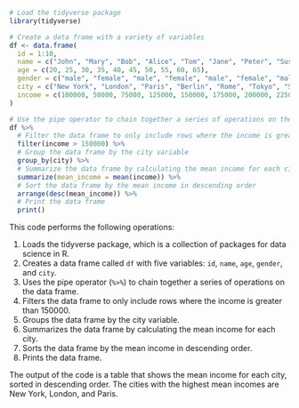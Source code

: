 ```r
# Load the tidyverse package
library(tidyverse)

# Create a data frame with a variety of variables
df <- data.frame(
  id = 1:10,
  name = c("John", "Mary", "Bob", "Alice", "Tom", "Jane", "Peter", "Susan", "David", "Sarah"),
  age = c(20, 25, 30, 35, 40, 45, 50, 55, 60, 65),
  gender = c("male", "female", "male", "female", "male", "female", "male", "female", "male", "female"),
  city = c("New York", "London", "Paris", "Berlin", "Rome", "Tokyo", "Sydney", "Beijing", "Delhi", "Cairo"),
  income = c(100000, 50000, 75000, 125000, 150000, 175000, 200000, 225000, 250000, 300000)
)

# Use the pipe operator to chain together a series of operations on the data frame
df %>%
  # Filter the data frame to only include rows where the income is greater than 150000
  filter(income > 150000) %>%
  # Group the data frame by the city variable
  group_by(city) %>%
  # Summarize the data frame by calculating the mean income for each city
  summarize(mean_income = mean(income)) %>%
  # Sort the data frame by the mean income in descending order
  arrange(desc(mean_income)) %>%
  # Print the data frame
  print()

```

This code performs the following operations:

1. Loads the tidyverse package, which is a collection of packages for data science in R.
2. Creates a data frame called `df` with five variables: `id`, `name`, `age`, `gender`, and `city`.
3. Uses the pipe operator (`%>%`) to chain together a series of operations on the data frame.
4. Filters the data frame to only include rows where the income is greater than 150000.
5. Groups the data frame by the city variable.
6. Summarizes the data frame by calculating the mean income for each city.
7. Sorts the data frame by the mean income in descending order.
8. Prints the data frame.

The output of the code is a table that shows the mean income for each city, sorted in descending order. The cities with the highest mean incomes are New York, London, and Paris.